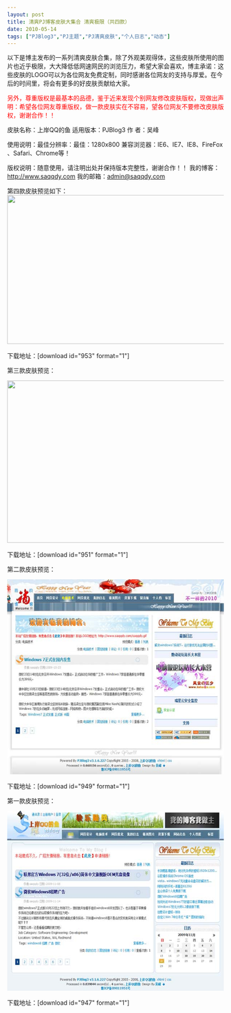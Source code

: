 ```yaml
---
layout: post
title: 清爽PJ博客皮肤大集合 清爽极限（共四款）		
date: 2010-05-14
tags: ["PJBlog3","PJ主题","PJ清爽皮肤","个人日志","动态"]
---
```


以下是博主发布的一系列清爽皮肤合集，除了外观美观得体，这些皮肤所使用的图片也近乎极限，大大降低低网速网民的浏览压力，希望大家会喜欢，博主承诺：这些皮肤的LOGO可以为各位网友免费定制，同时感谢各位网友的支持与厚爱。在今后的时间里，将会有更多的好皮肤贡献给大家。

<span style="color: red;">另外，尊重版权是最基本的品德，鉴于近来发现个别网友修改皮肤版权，现做出声明：希望各位网友尊重版权，做一款皮肤实在不容易，望各位网友不要修改皮肤版权，谢谢合作！！

皮肤名称：上岸QQ的鱼
适用版本：PJBlog3
作 者：吴峰

使用说明：最佳分辨率：最佳：1280x800
兼容浏览器：IE6、IE7、IE8、FireFox 、Safari、Chrome等！

版权说明：随意使用，请注明出处并保持版本完整性，谢谢合作！！
我的博客：http://www.saqqdy.com
我的邮箱：admin@saqqdy.com

第四款皮肤预览如下：
<a rel="attachment wp-att-288" href="http://www.saqqdy.com/news/saqqdy-pjblog3-skins-cleanlily/attachment/skin4"><img class="alignnone size-full wp-image-288" title="skin4" src="skin4.gif" alt="" width="600" height="346" /></a>

下载地址：[download id="953" format="1"]

<!--nextpage-->第三款皮肤预览：
<a rel="attachment wp-att-286" href="http://www.saqqdy.com/news/saqqdy-pjblog3-skins-cleanlily/attachment/skin3"><img class="alignnone size-full wp-image-286" title="skin3" src="skin3.gif" alt="" width="600" height="377" /></a>

下载地址：[download id="951" format="1"]

<!--nextpage-->第二款皮肤预览：
<a rel="attachment wp-att-284" href="http://www.saqqdy.com/news/saqqdy-pjblog3-skins-cleanlily/attachment/skin2"><img class="alignnone size-full wp-image-284" title="skin2" src="skin2.jpg" alt="" width="600" height="453" /></a>

下载地址：[download id="949" format="1"]

<!--nextpage-->第一款皮肤预览：
<a rel="attachment wp-att-282" href="http://www.saqqdy.com/news/saqqdy-pjblog3-skins-cleanlily/attachment/skin1"><img class="alignnone size-full wp-image-282" title="skin1" src="skin1.jpg" alt="" width="600" height="418" /></a>

下载地址：[download id="947" format="1"]		